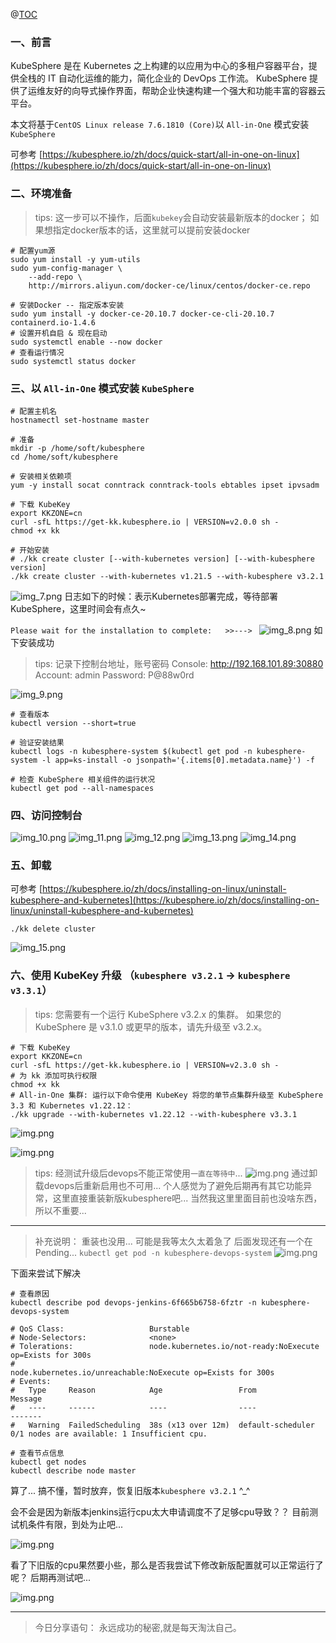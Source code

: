 @[TOC](文章目录)

### 一、前言

KubeSphere 是在 Kubernetes 之上构建的以应用为中心的多租户容器平台，提供全栈的 IT 自动化运维的能力，简化企业的 DevOps 工作流。
KubeSphere 提供了运维友好的向导式操作界面，帮助企业快速构建一个强大和功能丰富的容器云平台。

本文将基于`CentOS Linux release 7.6.1810 (Core)`以 `All-in-One` 模式安装`KubeSphere`

>
可参考 [https://kubesphere.io/zh/docs/quick-start/all-in-one-on-linux](https://kubesphere.io/zh/docs/quick-start/all-in-one-on-linux)

### 二、环境准备

> tips: 这一步可以不操作，后面`kubekey`会自动安装最新版本的docker；
> 如果想指定docker版本的话，这里就可以提前安装docker

```shell
# 配置yum源
sudo yum install -y yum-utils
sudo yum-config-manager \
    --add-repo \
    http://mirrors.aliyun.com/docker-ce/linux/centos/docker-ce.repo
    
# 安装Docker -- 指定版本安装
sudo yum install -y docker-ce-20.10.7 docker-ce-cli-20.10.7 containerd.io-1.4.6
# 设置开机自启 & 现在启动
sudo systemctl enable --now docker
# 查看运行情况
sudo systemctl status docker
```

### 三、以 `All-in-One` 模式安装 `KubeSphere`

```shell
# 配置主机名
hostnamectl set-hostname master

# 准备
mkdir -p /home/soft/kubesphere
cd /home/soft/kubesphere

# 安装相关依赖项
yum -y install socat conntrack conntrack-tools ebtables ipset ipvsadm

# 下载 KubeKey
export KKZONE=cn
curl -sfL https://get-kk.kubesphere.io | VERSION=v2.0.0 sh -
chmod +x kk

# 开始安装
# ./kk create cluster [--with-kubernetes version] [--with-kubesphere version]
./kk create cluster --with-kubernetes v1.21.5 --with-kubesphere v3.2.1
```

![img_7.png](images/kubesphere-on-one-01.png)
日志如下的时候：表示Kubernetes部署完成，等待部署KubeSphere，这里时间会有点久~

`Please wait for the installation to complete:   >>---> `
![img_8.png](images/kubesphere-on-one-02.png)
如下安装成功

> tips: 记录下控制台地址，账号密码
> Console: http://192.168.101.89:30880
> Account: admin
> Password: P@88w0rd

![img_9.png](images/kubesphere-on-one-03.png)

```shell
# 查看版本
kubectl version --short=true

# 验证安装结果
kubectl logs -n kubesphere-system $(kubectl get pod -n kubesphere-system -l app=ks-install -o jsonpath='{.items[0].metadata.name}') -f

# 检查 KubeSphere 相关组件的运行状况
kubectl get pod --all-namespaces
```

### 四、访问控制台

![img_10.png](images/kubesphere-on-one-04.png)
![img_11.png](images/kubesphere-on-one-05.png)
![img_12.png](images/kubesphere-on-one-06.png)
![img_13.png](images/kubesphere-on-one-07.png)
![img_14.png](images/kubesphere-on-one-08.png)

### 五、卸载

>
可参考 [https://kubesphere.io/zh/docs/installing-on-linux/uninstall-kubesphere-and-kubernetes](https://kubesphere.io/zh/docs/installing-on-linux/uninstall-kubesphere-and-kubernetes)

```shell
./kk delete cluster
```

![img_15.png](images/kubesphere-on-one-09.png)

### 六、使用 KubeKey 升级 （`kubesphere v3.2.1` -> `kubesphere v3.3.1`）

> tips: 您需要有一个运行 KubeSphere v3.2.x 的集群。
> 如果您的 KubeSphere 是 v3.1.0 或更早的版本，请先升级至 v3.2.x。

```shell
# 下载 KubeKey
export KKZONE=cn
curl -sfL https://get-kk.kubesphere.io | VERSION=v2.3.0 sh -
# 为 kk 添加可执行权限
chmod +x kk
# All-in-One 集群: 运行以下命令使用 KubeKey 将您的单节点集群升级至 KubeSphere 3.3 和 Kubernetes v1.22.12：
./kk upgrade --with-kubernetes v1.22.12 --with-kubesphere v3.3.1
```

![img.png](images/kubesphere-on-one-10.png)

![img.png](images/kubesphere-on-one-11.png)

> tips: 经测试升级后devops不能正常使用`一直在等待中`...
> ![img.png](images/kubesphere-on-one-12.png)
> 通过卸载devops后重新启用也不可用...
> 个人感觉为了避免后期再有其它功能异常，这里直接重装新版kubesphere吧... 当然我这里里面目前也没啥东西，所以不重要...

---

> 补充说明：
> 重装也没用... 可能是我等太久太着急了 后面发现还有一个在Pending...
> `kubectl get pod -n kubesphere-devops-system`
> ![img.png](images/kubesphere-on-one-13.png)

下面来尝试下解决

```shell
# 查看原因
kubectl describe pod devops-jenkins-6f665b6758-6fztr -n kubesphere-devops-system

# QoS Class:                   Burstable
# Node-Selectors:              <none>
# Tolerations:                 node.kubernetes.io/not-ready:NoExecute op=Exists for 300s
#                              node.kubernetes.io/unreachable:NoExecute op=Exists for 300s
# Events:
#   Type     Reason            Age                 From               Message
#   ----     ------            ----                ----               -------
#   Warning  FailedScheduling  38s (x13 over 12m)  default-scheduler  0/1 nodes are available: 1 Insufficient cpu.

# 查看节点信息
kubectl get nodes
kubectl describe node master
```

算了... 搞不懂，暂时放弃，恢复旧版本`kubesphere v3.2.1` ^_^

会不会是因为新版本jenkins运行cpu太大申请调度不了足够cpu导致？？ 目前测试机条件有限，到处为止吧...

![img.png](images/kubesphere-on-one-14.png)

看了下旧版的cpu果然要小些，那么是否我尝试下修改新版配置就可以正常运行了呢？ 后期再测试吧...

![img.png](images/kubesphere-on-one-15.png)

--- 

> 今日分享语句：
> 永远成功的秘密,就是每天淘汰自己。
